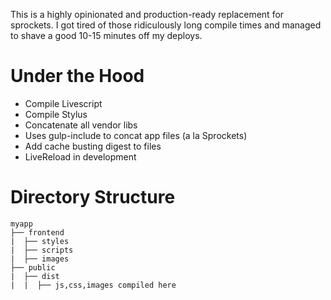 This is a highly opinionated and production-ready replacement for sprockets. I got tired of those ridiculously long compile times and managed to shave a good 10-15 minutes off my deploys.

Under the Hood
==============

* Compile Livescript
* Compile Stylus
* Concatenate all vendor libs
* Uses gulp-include to concat app files (a la Sprockets)
* Add cache busting digest to files
* LiveReload in development

Directory Structure
===================
```
myapp
├── frontend
|  ├── styles
|  ├── scripts
|  ├── images
├── public
|  ├── dist
|  |  ├── js,css,images compiled here
```